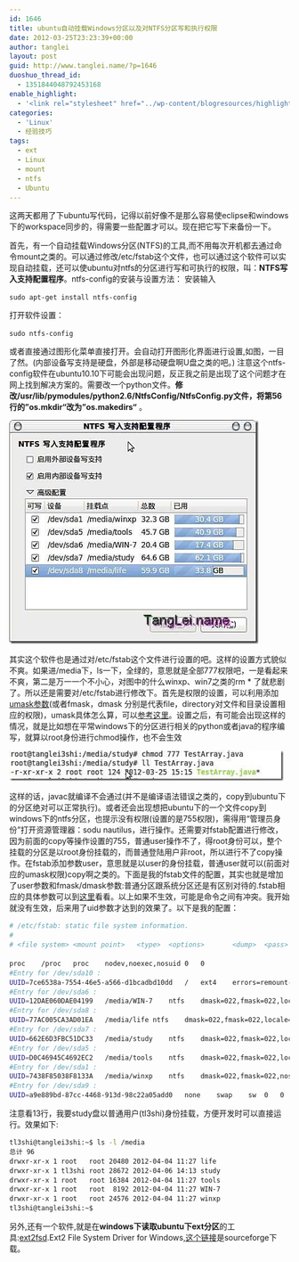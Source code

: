 ```yaml
---
id: 1646
title: ubuntu自动挂载Windows分区以及对NTFS分区写和执行权限
date: 2012-03-25T23:23:39+00:00
author: tanglei
layout: post
guid: http://www.tanglei.name/?p=1646
duoshuo_thread_id:
  - 1351844048792453168
enable_highlight:
  - '<link rel="stylesheet" href="../wp-content/blogresources/highlightconfig/highlight.default.min.css"><script src="../wp-content/blogresources/highlightconfig/jquery-2.1.4.min.js"></script><script src="../wp-content/blogresources/highlightconfig/enable_highlight.js"></script>'
categories:
  - 'Linux'
  - 经验技巧
tags:
  - ext
  - Linux
  - mount
  - ntfs
  - Ubuntu
---
```

这两天都用了下ubuntu写代码，记得以前好像不是那么容易使eclipse和windows下的workspace同步的，得需要一些配置才可以。现在把它写下来备份一下。

首先，有一个自动挂载Windows分区(NTFS)的工具,而不用每次开机都去通过命令mount之类的。可以通过修改/etc/fstab这个文件，也可以通过这个软件可以实现自动挂载，还可以使ubuntu对ntfs的分区进行写和可执行的权限，叫：**NTFS写入支持配置程序**。ntfs-config的安装与设置方法： 安装输入 

``sudo apt-get install ntfs-config ``

打开软件设置： 

``sudo ntfs-config ``

或者直接通过图形化菜单直接打开。会自动打开图形化界面进行设置,如图，一目了然。(内部设备写支持是硬盘，外部是移动硬盘啊U盘之类的吧。) 注意这个ntfs-config软件在ubuntu10.10下可能会出现问题，反正我之前是出现了这个问题才在网上找到解决方案的。需要改一个python文件。**修改/usr/lib/pymodules/python2.6/NtfsConfig/NtfsConfig.py文件，将第56行的”os.mkdir“改为”os.makedirs“** 。 </div> 

[<img style="display: inline; border: 0px;" title="NTFS 写入支持配置程序_011" src="/wp-content/uploads/2012/03/NTFS_011_thumb.jpg" alt="NTFS 写入支持配置程序_011" width="448" height="402" border="0" data-pinit="registered" />](/wp-content/uploads/2012/03/NTFS_011.jpg)

其实这个软件也是通过对/etc/fstab这个文件进行设置的吧。这样的设置方式貌似不爽。如果进/media下，ls一下，全绿的，意思就是全部777权限吧，一是看起来不爽，第二是万一一个不小心，对图中的什么winxp、win7之类的rm * 了就悲剧了。所以还是需要对/etc/fstab进行修改下。首先是权限的设置，可以利用添加<a href="http://en.wikipedia.org/wiki/Umask" target="_blank">umask参数</a>(或者fmask，dmask 分别是代表file，directory对文件和目录设置相应的权限)，umask具体怎么算，可以<a href="http://baike.baidu.com/view/1867757.htm" target="_blank">参考这里</a>。设置之后，有可能会出现这样的情况，就是比如想在平常windows下的分区进行相关的python或者java的程序编写，就算以root身份进行chmod操作，也不会生效

[<img style="display: inline; border: 0px;" title="image" src="/wp-content/uploads/2012/03/image_thumb5.png" alt="image" width="493" height="55" border="0" />](/wp-content/uploads/2012/03/image5.png)

这样的话，javac就编译不会通过(并不是编译语法错误之类的，copy到ubuntu下的分区绝对可以正常执行)。或者还会出现想把ubuntu下的一个文件copy到windows下的ntfs分区，也提示没有权限(设置的是755权限)，需得用“管理员身份”打开资源管理器：sodu nautilus，进行操作。还需要对fstab配置进行修改，因为前面的copy等操作设置的755，普通user操作不了，得root身份可以，整个挂载的分区是以root身份挂载的，而普通登陆用户非root，所以进行不了copy操作。在fstab添加参数user，意思就是以user的身份挂载，普通user就可以(前面对应的umask权限)copy啊之类的。下面是我的fstab文件的配置，其实也就是增加了user参数和fmask/dmask参数:普通分区跟系统分区还是有区别对待的.fstab相应的具体参数可以到<a href="http://blog.csdn.net/liuyuan_jq/article/details/1826131" target="_blank">这里</a>看看。以上如果不生效，可能是命令之间有冲突。我开始就没有生效，后来用了uid参数才达到的效果了。以下是我的配置：

```bash
# /etc/fstab: static file system information.
#
# <file system> <mount point>   <type>  <options>       <dump>  <pass>

proc	/proc	proc	nodev,noexec,nosuid	0	0
#Entry for /dev/sda10 :
UUID=7ce6538a-7554-46e5-a566-d1bcadbd10dd	/	ext4	errors=remount-ro	0	1
#Entry for /dev/sda6 :
UUID=12DAE060DAE04199	/media/WIN-7	ntfs 	dmask=022,fmask=022,locale=zh_CN.utf8	0	0
#Entry for /dev/sda8 :
UUID=77AC005CA3AD01EA	/media/life	ntfs 	dmask=022,fmask=022,locale=zh_CN.utf8	0	0
#Entry for /dev/sda7 :
UUID=662E6D3FBC51DC33	/media/study	ntfs 	dmask=022,fmask=022,locale=zh_CN.utf8,uid=tl3shi 	0	0
#Entry for /dev/sda5 :
UUID=D0C46945C4692EC2	/media/tools	ntfs 	dmask=022,fmask=022,locale=zh_CN.utf8	0	0
#Entry for /dev/sda1 :
UUID=7438F85038F8133A	/media/winxp	ntfs 	dmask=022,fmask=022,nosuid,nodev,locale=zh_CN.utf8	0	0
#Entry for /dev/sda9 :
UUID=a9e889bd-87cc-4468-913d-98c22a05add0	none	swap	sw	0	0
```

注意看13行，我要study盘以普通用户(tl3shi)身份挂载，方便开发时可以直接运行。效果如下:

```bash
tl3shi@tanglei3shi:~$ ls -l /media
总计 96
drwxr-xr-x 1 root   root 20480 2012-04-04 11:27 life
drwxr-xr-x 1 tl3shi root 28672 2012-04-06 14:13 study
drwxr-xr-x 1 root   root 16384 2012-04-04 11:27 tools
drwxr-xr-x 1 root   root  8192 2012-04-04 11:27 WIN-7
drwxr-xr-x 1 root   root 24576 2012-04-04 11:27 winxp
tl3shi@tanglei3shi:~$ 
```

另外,还有一个软件,就是在**windows下读取ubuntu下ext分区**的工具:<a href="http://sourceforge.net/projects/ext2fsd/files/" target="_blank">ext2fsd</a>.Ext2 File System Driver for Windows,<a href="http://sourceforge.net/projects/ext2fsd/files/latest/download?source=files" target="_blank">这个链接</a>是sourceforge下载。
